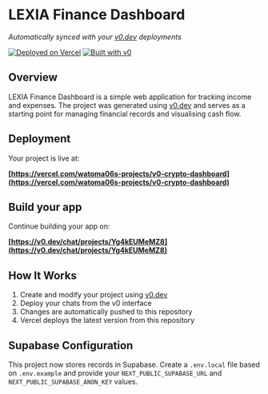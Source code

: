 # LEXIA Finance Dashboard

*Automatically synced with your [v0.dev](https://v0.dev) deployments*

[![Deployed on Vercel](https://img.shields.io/badge/Deployed%20on-Vercel-black?style=for-the-badge&logo=vercel)](https://vercel.com/watoma06s-projects/v0-crypto-dashboard)
[![Built with v0](https://img.shields.io/badge/Built%20with-v0.dev-black?style=for-the-badge)](https://v0.dev/chat/projects/Yg4kEUMeMZ8)

## Overview

LEXIA Finance Dashboard is a simple web application for tracking income and expenses. The project was generated using [v0.dev](https://v0.dev) and serves as a starting point for managing financial records and visualising cash flow.

## Deployment

Your project is live at:

**[https://vercel.com/watoma06s-projects/v0-crypto-dashboard](https://vercel.com/watoma06s-projects/v0-crypto-dashboard)**

## Build your app

Continue building your app on:

**[https://v0.dev/chat/projects/Yg4kEUMeMZ8](https://v0.dev/chat/projects/Yg4kEUMeMZ8)**

## How It Works

1. Create and modify your project using [v0.dev](https://v0.dev)
2. Deploy your chats from the v0 interface
3. Changes are automatically pushed to this repository
4. Vercel deploys the latest version from this repository

## Supabase Configuration

This project now stores records in Supabase. Create a `.env.local` file based on
`.env.example` and provide your `NEXT_PUBLIC_SUPABASE_URL` and
`NEXT_PUBLIC_SUPABASE_ANON_KEY` values.
